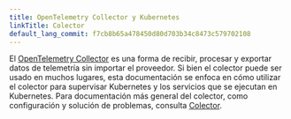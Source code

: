 ```yaml
---
title: OpenTelemetry Collector y Kubernetes
linkTitle: Colector
default_lang_commit: f7cb8b65a478450d80d703b34c8473c579702108
---
```


El [OpenTelemetry Collector](/docs/collector/) es una forma de recibir, procesar
y exportar datos de telemetría sin importar el proveedor. Si bien el colector
puede ser usado en muchos lugares, esta documentación se enfoca en cómo utilizar
el colector para supervisar Kubernetes y los servicios que se ejecutan en
Kubernetes. Para documentación más general del colector, como configuración y
solución de problemas, consulta [Colector](/docs/collector/).
